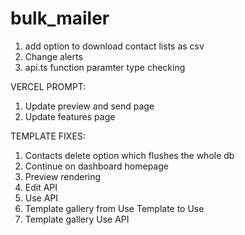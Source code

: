 # bulk_mailer

1. add option to download contact lists as csv
2. Change alerts
3. api.ts function paramter type checking



VERCEL PROMPT:
1. Update preview and send page
2. Update features page


TEMPLATE FIXES:
1. Contacts delete option which flushes the whole db
2. Continue on dashboard homepage
3. Preview rendering
4. Edit API
5. Use API
6. Template gallery from Use Template to Use
7. Template gallery Use API 



